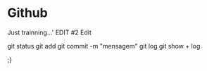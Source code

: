 # Github

Just trainning...' EDIT #2 Edit

git status 
git add
git commit -m "mensagem"
git log
git show + log

;}
